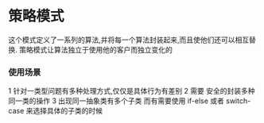 # 策略模式
 这个模式定义了一系列的算法,并将每一个算法封装起来,而且使他们还可以相互替换.
 策略模式让算法独立于使用他的客户而独立变化的
 
### 使用场景
 1 针对一类型问题有多种处理方式,仅仅是具体行为有差别
 2 需要 安全的封装多种同一类的操作
 3 出现同一抽象类有多个子类 而有需要使用 if-else 或者 switch-case 来选择具体的子类的时候
 

